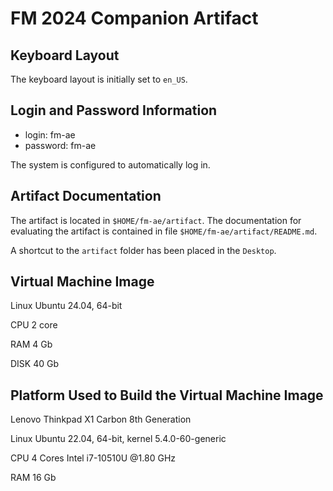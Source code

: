 FM 2024 Companion Artifact
==========================


Keyboard Layout
---------------

The keyboard layout is initially set to `en_US`.


Login and Password Information
------------------------------

* login: fm-ae
* password: fm-ae

The system is configured to automatically log in.


Artifact Documentation
----------------------

The artifact is located in `$HOME/fm-ae/artifact`. The documentation for
evaluating the artifact is contained in file `$HOME/fm-ae/artifact/README.md`.

A shortcut to the `artifact` folder has been placed in the `Desktop`.


Virtual Machine Image
---------------------

Linux Ubuntu 24.04, 64-bit

CPU 2 core

RAM 4 Gb

DISK 40 Gb


Platform Used to Build the Virtual Machine Image
------------------------------------------------

Lenovo Thinkpad X1 Carbon 8th Generation

Linux Ubuntu 22.04, 64-bit, kernel 5.4.0-60-generic

CPU 4 Cores Intel i7-10510U @1.80 GHz

RAM 16 Gb

